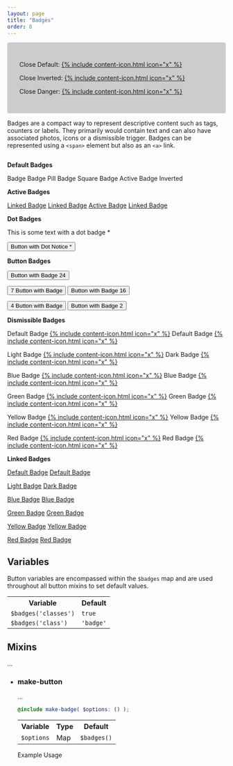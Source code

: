 ```yaml
---
layout: page
title: "Badges"
order: 8
---
```


<div style="background: #ccc; padding: 2em; border-radius: 4px;">
  <p>Close Default: <a href="#" class="close">{% include content-icon.html icon="x" %}</a></p>
  <p>Close Inverted: <a href="#" class="close inverted">{% include content-icon.html icon="x" %}</a></p>
  <p>Close Danger: <a href="#" class="close danger">{% include content-icon.html icon="x" %}</a></p>
</div>

Badges are a compact way to represent descriptive content such as tags, counters or labels. They primarily would contain text and can also have associated photos, icons or a dismissible trigger. Badges can be represented using a `<span>` element but also as an `<a>` link.

```html

```

<div class="demo demo-badges">
  <p><strong>Default Badges</strong></p>
  <p>
    <span class="badge">Badge</span>
    <span class="badge pill">Badge Pill</span>
    <span class="badge square">Badge Square</span>
    <span class="badge active">Badge Active</span>
    <span class="badge inverted">Badge Inverted</span>
  </p>

  <p><strong>Active Badges</strong></p>
  <p>
    <a class="badge" href="#">Linked Badge</a>
    <a class="badge" href="#">Linked Badge</a>
    <a class="badge active" href="#">Active Badge</a>
    <a class="badge" href="#">Linked Badge</a>
  </p>

  <p><strong>Dot Badges</strong></p>

  <p>This is some text with a dot badge <span class="badge blue dot inverted">*</span></p>

  <p>
    <button class="button button-badge-right">
      Button with Dot Notice <span class="badge red dot inverted">*</span>
    </button>
  </p>

  <p><strong>Button Badges</strong></p>

  <p>
    <button class="button button-badge-right">
      Button with Badge <span class="badge blue inverted">24</span>
    </button>
  </p>
  <p>
    <button class="button secondary button-badge-left">
      <span class="badge light">7</span> Button with Badge
    </button>
    <button class="button secondary button-badge-right">
      Button with Badge <span class="badge light">16</span>
    </button>
  </p>
  <p>
    <button class="button button-badge-left">
      <span class="badge green inverted">4</span> Button with Badge
    </button>
    <button class="button button-badge-right">
      Button with Badge <span class="badge green inverted">2</span>
    </button>
  </p>

  <p><strong>Dismissible Badges</strong></p>

  <p>
    <span class="badge dismissible">Default Badge <a href="#" class="dismiss close">{% include content-icon.html icon="x" %}</a></span>
    <span class="badge inverted dismissible">Default Badge <a href="#" class="dismiss close">{% include content-icon.html icon="x" %}</a></span>
  </p>
  <p>
    <span class="badge light dismissible">Light Badge <a href="#" class="dismiss close">{% include content-icon.html icon="x" %}</a></span>
    <span class="badge dark dismissible">Dark Badge <a href="#" class="dismiss close">{% include content-icon.html icon="x" %}</a></span>
  </p>
  <p>
    <span class="badge blue dismissible">Blue Badge <a href="#" class="dismiss close">{% include content-icon.html icon="x" %}</a></span>
    <span class="badge blue inverted dismissible">Blue Badge <a href="#" class="dismiss close">{% include content-icon.html icon="x" %}</a></span>
  </p>
  <p>
    <span class="badge green dismissible">Green Badge <a href="#" class="dismiss close">{% include content-icon.html icon="x" %}</a></span>
    <span class="badge green inverted dismissible">Green Badge <a href="#" class="dismiss close">{% include content-icon.html icon="x" %}</a></span>
  </p>
  <p>
    <span class="badge yellow dismissible">Yellow Badge <a href="#" class="dismiss close">{% include content-icon.html icon="x" %}</a></span>
    <span class="badge yellow inverted dismissible">Yellow Badge <a href="#" class="dismiss close">{% include content-icon.html icon="x" %}</a></span>
  </p>
  <p>
    <span class="badge red dismissible">Red Badge <a href="#" class="dismiss close">{% include content-icon.html icon="x" %}</a></span>
    <span class="badge red inverted dismissible">Red Badge <a href="#" class="dismiss close">{% include content-icon.html icon="x" %}</a></span>
  </p>

  <p><strong>Linked Badges</strong></p>

  <p>
    <a class="badge" href="#">Default Badge</a>
    <a class="badge inverted" href="#">Default Badge</a>
  </p>
  <p>
    <a class="badge light" href="#">Light Badge</a>
    <a class="badge dark" href="#">Dark Badge</a>
  </p>
  <p>
    <a class="badge blue" href="#">Blue Badge</a>
    <a class="badge blue inverted" href="#">Blue Badge</a>
  </p>
  <p>
    <a class="badge green" href="#">Green Badge</a>
    <a class="badge green inverted" href="#">Green Badge</a>
  </p>
  <p>
    <a class="badge yellow" href="#">Yellow Badge</a>
    <a class="badge yellow inverted" href="#">Yellow Badge</a>
  </p>
  <p>
    <a class="badge red" href="#">Red Badge</a>
    <a class="badge red inverted" href="#">Red Badge</a>
  </p>
</div>

## Variables

Button variables are encompassed within the `$badges` map and are used throughout all button mixins to set default values.

<table class="table table-docs">
  <tr>
    <th>Variable</th>
    <th>Default</th>
  </tr>
  <tr>
    <td><code>$badges('classes')</code></td>
    <td><code>true</code></td>
  </tr>
  <tr>
    <td><code>$badges('class')</code></td>
    <td><code>'badge'</code></td>
  </tr>
</table>

## Mixins

...

<ul class="list list-docs">

<li markdown="1">

### make-button

...

```scss
@include make-badge( $options: () );
```

<table class="table table-docs">
  <tr>
    <th>Variable</th>
    <th>Type</th>
    <th>Default</th>
  </tr>
  <tr>
    <td><code>$options</code></td>
    <td>Map</td>
    <td><code>$badges()</code></td>
  </tr>
</table>

<p class="subheading">Example Usage</p>

```scss

```

</li>

</ul>
